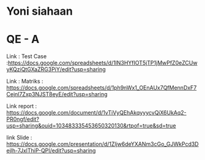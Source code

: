 # Yoni siahaan

# QE - A

Link : Test Case :https://docs.google.com/spreadsheets/d/1lN3HYfIOT5jTP1jMwPfZ0eZCUwyKQziQtGXaZRG3PiY/edit?usp=sharing

Link : Matriks : https://docs.google.com/spreadsheets/d/1ph9nWx1_OEnAUx7QfMennDxF7Cejnl7Zxp3NJST8eyE/edit?usp=sharing

Link report : https://docs.google.com/document/d/1vTiVyQEhAkqyyycvQiX6UkAq2-PR0ngf/edit?usp=sharing&ouid=103483335453650320130&rtpof=true&sd=true

link Slide : https://docs.google.com/presentation/d/1Zljw6deYXANm3cGo_GJWkPcd3Dejlh-7JxlThiP-QPI/edit?usp=sharing